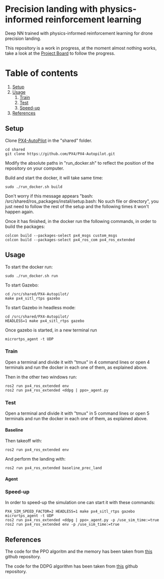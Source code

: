 # Precision landing with physics-informed reinforcement learning
Deep NN trained with physics-informed reinforcement learning for drone precision landing.

This repository is a work in progress, at the moment almost nothing works, take a look at the [Project Board](https://github.com/carlo98/precision_landing_physics_informed_RL/projects/1) to follow the progress.

# Table of contents
1. [Setup](#setup)
2. [Usage](#usage)
    1. [Train](#train)
    2. [Test](#test)
    3. [Speed-up](#speed)
3. [References](#references)

## Setup <a name="setup"></a>
Clone [PX4-AutoPilot](https://github.com/PX4/PX4-Autopilot) in the "shared" folder.
```
cd shared
git clone https://github.com/PX4/PX4-Autopilot.git
```

Modify the absolute paths in "run_docker.sh" to reflect the position of the repository on your computer.

Build and start the docker, it will take same time:
```
sudo ./run_docker.sh build
```

Don't worry if this message appears "bash: /src/shared/ros_packages/install/setup.bash: No such file or directory", you just need to follow the rest of the setup and the following times it won't happen again.

Once it has finished, in the docker run the following commands, in order to build the packages:
```
colcon build --packages-select px4_msgs custom_msgs
colcon build --packages-select px4_ros_com px4_ros_extended
```

## Usage <a name="usage"></a>
To start the docker run:
```
sudo ./run_docker.sh run
```

To start Gazebo:
```
cd /src/shared/PX4-Autopilot/
make px4_sitl_rtps gazebo
```

To start Gazebo in headless mode:
```
cd /src/shared/PX4-Autopilot/
HEADLESS=1 make px4_sitl_rtps gazebo
```

Once gazebo is started, in a new terminal run 
```
micrortps_agent -t UDP
```

### Train <a name="train"></a>
Open a terminal and divide it with "tmux" in 4 command lines or open 4 terminals and run the docker in each one of them, as explained above.

Then in the other two windows run:
```
ros2 run px4_ros_extended env
ros2 run px4_ros_extended <ddpg | ppo>_agent.py
```

### Test <a name="test"></a>
Open a terminal and divide it with "tmux" in 5 command lines or open 5 terminals and run the docker in each one of them, as explained above.

#### Baseline
Then takeoff with:
```
ros2 run px4_ros_extended env
```

And perform the landing with:
```
ros2 run px4_ros_extended baseline_prec_land
```

#### Agent


### Speed-up <a name="speed"></a>
In order to speed-up the simulation one can start it with these commands:
```
PX4_SIM_SPEED_FACTOR=2 HEADLESS=1 make px4_sitl_rtps gazebo
micrortps_agent -t UDP
ros2 run px4_ros_extended <ddpg | ppo>_agent.py -p /use_sim_time:=true
ros2 run px4_ros_extended env -p /use_sim_time:=true
```

## References <a name="references"></a>
The code for the PPO algoritm and the memory has been taken from [this](https://github.com/ikostrikov/pytorch-a2c-ppo-acktr-gail) github repository.

The code for the DDPG algorithm has been taken from [this](https://github.com/vy007vikas/PyTorch-ActorCriticRL) github repository.
